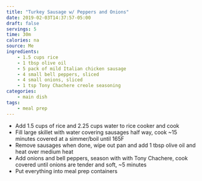 ```yaml
---
title: "Turkey Sausage w/ Peppers and Onions"
date: 2019-02-03T14:37:57-05:00
draft: false
servings: 5
time: 30m
calories: na
source: Me
ingredients:
    - 1.5 cups rice
    - 1 tbsp olive oil
    - 5 pack of mild Italian chicken sausage
    - 4 small bell peppers, sliced
    - 4 small onions, sliced
    - 1 tsp Tony Chachere creole seasoning
categories:
    - main dish
tags:
    - meal prep
---
```


* Add 1.5 cups of rice and 2.25 cups water to rice cooker and cook
* Fill large skillet with water covering sausages half way, cook ~15 minutes covered at a simmer/boil until 165F
* Remove sausages when done, wipe out pan and add 1 tbsp olive oil and heat over medium heat
* Add onions and bell peppers, season with with Tony Chachere, cook covered until onions are tender and soft, ~5 minutes
* Put everything into meal prep containers
